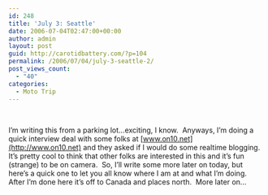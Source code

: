 ```yaml
---
id: 248
title: 'July 3: Seattle'
date: 2006-07-04T02:47:00+00:00
author: admin
layout: post
guid: http://carotidbattery.com/?p=104
permalink: /2006/07/04/july-3-seattle-2/
post_views_count:
  - "40"
categories:
  - Moto Trip
---
```

&nbsp;

I&#8217;m writing this from a parking lot&#8230;exciting, I know.  Anyways, I&#8217;m doing a quick interview deal with some folks at [www.on10.net](http://www.on10.net) and they asked if I would do some realtime blogging.  It&#8217;s pretty cool to think that other folks are interested in this and it&#8217;s fun (strange) to be on camera.  So, I&#8217;ll write some more later on today, but here&#8217;s a quick one to let you all know where I am at and what I&#8217;m doing.  After I&#8217;m done here it&#8217;s off to Canada and places north.  More later on&#8230;